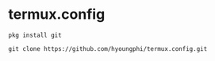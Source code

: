 # termux.config

```
pkg install git
```
```
git clone https://github.com/hyoungphi/termux.config.git
```
